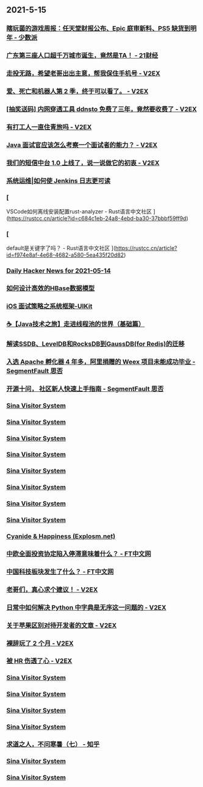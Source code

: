 
## 2021-5-15

### [瞎玩菌的游戏周报：任天堂财报公布、Epic 庭审新料、PS5 缺货到明年 - 少数派](https://sspai.com/post/66602)

### [广东第三座人口超千万城市诞生，竟然是TA！ - 21财经](https://m.21jingji.com/article/20210515/herald/901c6879f63b55ce0ae9d436ee1f17d7.html)

### [走投无路，希望老哥出出主意，帮我保住手机号 - V2EX](https://www.v2ex.com/t/776991)

### [爱、死亡和机器人第 2 季，终于可以看了。 - V2EX](https://www.v2ex.com/t/776973)

### [[抽奖送码] 内网穿透工具 ddnsto 免费了三年，竟然要收费了 - V2EX](https://www.v2ex.com/t/776964)

### [有打工人一直住青旅吗 - V2EX](https://www.v2ex.com/t/776925)

### [Java 面试官应该怎么考察一个面试者的能力？ - V2EX](https://www.v2ex.com/t/776891)

### [我们的短信中台 1.0 上线了，说一说做它的初衷 - V2EX](https://www.v2ex.com/t/776890)

### [系统运维|如何使 Jenkins 日志更可读](https://linux.cn/article-13392-1.html?utm_source=rss&utm_medium=rss)

### [
VSCode如何离线安装配置rust-analyzer - Rust语言中文社区
](https://rustcc.cn/article?id=c684c1eb-24a8-4ebd-ba30-37bbbf59ff9d)

### [
default是关键字了吗？ - Rust语言中文社区
](https://rustcc.cn/article?id=f974e8af-4e68-4682-a580-5ea435f20d82)

### [Daily Hacker News for 2021-05-14](https://www.daemonology.net/hn-daily/2021-05-14.html)

### [如何设计高效的HBase数据模型](https://www.infoq.cn/article/21d0cd3f37a02e089b5ec6be8)

### [iOS 面试策略之系统框架-UIKit](https://www.infoq.cn/article/6536a950fa07cc04a9ec54e9c)

### [☕【Java技术之旅】走进线程池的世界（基础篇）](https://www.infoq.cn/article/305eaf83e829218e88b9fcde8)

### [解读SSDB、LevelDB和RocksDB到GaussDB(for Redis)的迁移](https://www.infoq.cn/article/f114ca4a947c94cedda4481e1)

### [入选 Apache 孵化器 4 年多，阿里捐赠的 Weex 项目未能成功毕业 - SegmentFault 思否](https://segmentfault.com/a/1190000040004367)

### [开源十问， 社区新人快速上手指南 - SegmentFault 思否](https://segmentfault.com/a/1190000039986016)

### [Sina Visitor System](https://weibo.com/1715118170/KfyOo9Ez5)

### [Sina Visitor System](https://weibo.com/1715118170/Kfyq3C0oo)

### [Sina Visitor System](https://weibo.com/1715118170/Kfy1Qcgyl)

### [Sina Visitor System](https://weibo.com/1715118170/KfxDopfqg)

### [Sina Visitor System](https://weibo.com/1715118170/Kfxf2EzDB)

### [Sina Visitor System](https://weibo.com/1642628345/Kfyqo2IkD)

### [Sina Visitor System](https://weibo.com/1642628345/KfyqctWEd)

### [Sina Visitor System](https://weibo.com/1642628345/KfxM23v0o)

### [Cyanide & Happiness (Explosm.net)](http://www.explosm.net/comics/5871/)

### [中欧全面投资协定陷入停滞意味着什么？ - FT中文网](http://www.ftchinese.com/story/001092497)

### [中国科技板块发生了什么？ - FT中文网](http://www.ftchinese.com/story/001092459)

### [老哥们，真心求个建议！ - V2EX](https://www.v2ex.com/t/777011)

### [日常中如何解决 Python 中字典是无序这一问题的 - V2EX](https://www.v2ex.com/t/776937)

### [关于苹果区别对待开发者的文章 - V2EX](https://www.v2ex.com/t/776920)

### [裸辞玩了 2 个月 - V2EX](https://www.v2ex.com/t/776907)

### [被 HR 伤透了心 - V2EX](https://www.v2ex.com/t/776906)

### [Sina Visitor System](https://weibo.com/1402400261/KfyUE5doX)

### [Sina Visitor System](https://weibo.com/1715118170/KfzgTsFGL)

### [Sina Visitor System](https://weibo.com/1715118170/Kfzg41I4W)

### [Sina Visitor System](https://weibo.com/1715118170/KfzctdyIE)

### [求道之人，不问寒暑（七） - 知乎](https://zhuanlan.zhihu.com/p/372521032)

### [Sina Visitor System](https://weibo.com/1746173800/KfzALjNRG)

### [Sina Visitor System](https://weibo.com/1715118170/KfzBcvVMB)